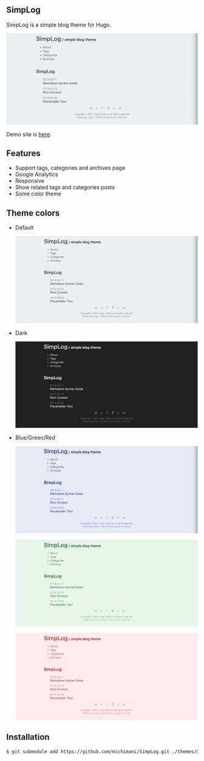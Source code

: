 SimpLog
---
SimpLog is a simple blog theme for Hugo.

![](./docs/images/theme_default.png)

Demo site is [here](https://michimani.github.io/SimpLog/).

## Features

- Support tags, categories and archives page
- Google Analytics
- Responsive
- Show related tags and categories posts
- Some color theme

## Theme colors

- Default

    ![](./docs/images/theme_default.png)

- Dark

    ![](./docs/images/theme_dark.png)

- Blue/Green/Red

    ![](./docs/images/theme_blue.png)

    ![](./docs/images/theme_green.png)
    
    ![](./docs/images/theme_red.png)

## Installation

```bash
$ git submodule add https://github.com/michimani/SimpLog.git ./themes/SimpLog
```

